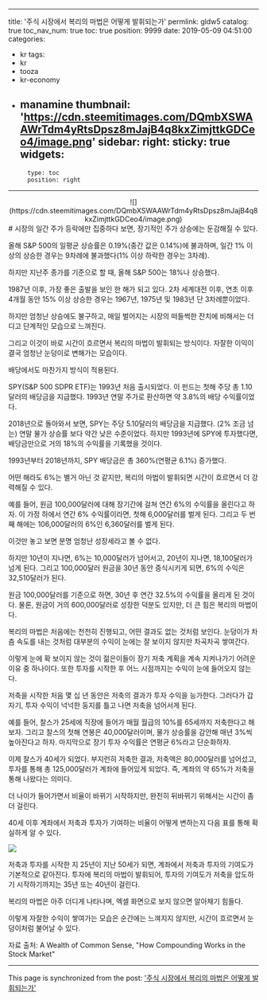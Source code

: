 
---
title: '주식 시장에서 복리의 마법은 어떻게 발휘되는가'
permlink: gldw5
catalog: true
toc_nav_num: true
toc: true
position: 9999
date: 2019-05-09 04:51:00
categories:
- kr
tags:
- kr
- tooza
- kr-economy
- manamine
thumbnail: 'https://cdn.steemitimages.com/DQmbXSWAAWrTdm4yRtsDpsz8mJajB4q8kxZimjttkGDCeo4/image.png'
sidebar:
    right:
        sticky: true
widgets:
    -
        type: toc
        position: right
---


<center>
![](https://cdn.steemitimages.com/DQmbXSWAAWrTdm4yRtsDpsz8mJajB4q8kxZimjttkGDCeo4/image.png)
</center>
#
시장의 일간 주가 등락에만 집중하다 보면, 장기적인 주가 상승에는 둔감해질 수 있다.​

올해 S&P 500의 일평균 상승률은 0.19%(중간 값은 0.14%)에 불과하며, 일간 1% 이상의 상승한 경우는 9차례에 불과했다(1% 이상 하락한 경우는 3차례).​

하지만 지난주 종가를 기준으로 할 때, 올해 S&P 500는 18%나 상승했다.​

1987년 이후, 가장 좋은 출발을 보인 한 해가 되고 있다. 2차 세계대전 이후, 연초 이후 4개월 동안 15% 이상 상승한 경우는 1967년, 1975년 및 1983년 단 3차례뿐이었다.​

하지만 엄청난 상승에도 불구하고, 매일 벌어지는 시장의 떠들썩한 잔치에 비해서는 더디고 단계적인 모습으로 느껴진다.​

그리고 이것이 바로 시간이 흐르면서 복리의 마법이 발휘되는 방식이다. 자잘한 이익이 결국 엄청난 눈덩이로 변해가는 모습이다.​

배당에서도 마찬가지 방식이 적용된다.​

SPY(S&P 500 SDPR ETF)는 1993년 처음 출시되었다. 이 펀드는 첫해 주당 총 1.10달러의 배당금을 지급했다. 1993년 연말 주가로 환산하면 약 3.8%의 배당 수익률이었다.​

2018년으로 돌아와서 보면, SPY는 주당 5.10달러의 배당금을 지급했다. (2% 조금 넘는) 연말 물가 상승률 보다 약간 낮은 수준이었다. 하지만 1993년에 SPY에 투자했다면, 배당금만으로 거의 18%의 수익률을 기록했을 것이다.​

1993년부터 2018년까지, SPY 배당금은 총 360%(연평균 6.1%) 증가했다.​

어떤 해라도 6%는 별거 아닌 것 같지만, 복리의 마법이 발휘되면 시간이 흐르면서 더 강력해질 수 있다.​

예를 들어, 원금 100,000달러에 대해 장기간에 걸쳐 연간 6%의 수익률을 올린다고 하자. 이 가정 하에서 연간 6% 수익률이라면, 첫해 6,000달러를 벌게 된다. 그리고 두 번째 해에는 106,000달러의 6%인 6,360달러를 벌게 된다.​

이것만 놓고 보면 분명 엄청난 성장세라고 볼 수 없다.​

하지만 10년이 지나면, 6%는 10,000달러가 넘어서고, 20년이 지나면, 18,100달러가 넘게 된다. 그리고 100,000달러 원금을 30년 동안 증식시키게 되면, 6%의 수익은 32,510달러가 된다.​

원금 100,000달러를 기준으로 하면, 30년 후 연간 32.5%의 수익률을 올리게 된 것이다. 물론, 원금이 거의 600,000달러로 성장한 덕분도 있지만, 더 큰 힘은 복리의 마법이다.​

복리의 마법은 처음에는 천천히 진행되고, 어떤 결과도 없는 것처럼 보인다. 눈덩이가 차츰 속도를 내는 것처럼 대부분의 수익이 눈에는 잘 보이지 않지만 차곡차곡 쌓여간다.​

이렇게 눈에 확 보이지 않는 것이 젊은이들이 장기 저축 계획을 계속 지켜나가기 어려운 이유 중 하나이다. 또한 투자를 시작한 후 어느 시점까지는 수익이 눈에 들어오지 않는다.​

저축을 시작한 처음 몇 십 년 동안은 저축의 결과가 투자 수익을 능가한다. 그러다가 갑자기, 투자 수익이 넉넉한 둥지를 틀고 나면 저축을 넘어서게 된다.​

예를 들어, 찰스가 25세에 직장에 들어가 매월 월급의 10%를 65세까지 저축한다고 해보자. 그리고 찰스의 첫해 연봉은 40,000달러이며, 물가 상승률을 감안해 매년 3%씩 높아진다고 하자. 마지막으로 장기 투자 수익률은 연평균 6%라고 단순화하자.​

이제 찰스가 40세가 되었다. 부지런히 저축한 결과, 저축액은 80,000달러를 넘어섰고, 투자를 통해 총 125,000달러가 계좌에 들어있게 되었다. 즉, 계좌의 약 65%가 저축을 통해 나왔다는 의미다.​

더 나이가 들어가면서 비율이 바뀌기 시작하지만, 완전히 뒤바뀌기 위해서는 시간이 좀 더 걸린다.​

40세 이후 계좌에서 저축과 투자가 기여하는 비율이 어떻게 변하는지 다음 표를 통해 확실하게 알 수 있다.

![](https://cdn.steemitimages.com/DQmYxkY9XEFQZMpZJumcYHNQtQZsaNCkW9zZNBPA1KtCnok/image.png)

저축과 투자를 시작한 지 25년이 지난 50세가 되면, 계좌에서 저축과 투자의 기여도가 기본적으로 같아진다. 투자에 복리의 마법이 발휘되어, 투자의 기여도가 저축을 압도하기 시작하기까지는 35년 또는 40년이 걸린다.​

복리의 마법은 아주 더디게 나타나며, 엑셀 화면으로 보지 않으면 알아채기 힘들다.​

이렇게 자잘한 수익이 쌓여가는 모습은 순간에는 느껴지지 않지만, 시간이 흐르면서 눈덩이처럼 불어날 수 있다.​

자료 출처: A Wealth of Common Sense, "How Compounding Works in the Stock Market"

- - -

This page is synchronized from the post: ['주식 시장에서 복리의 마법은 어떻게 발휘되는가'](https://steemit.com/@pius.pius/gldw5)
